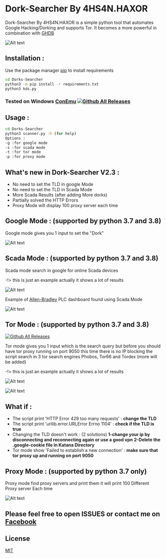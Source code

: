 # Dork-Searcher By 4HS4N.HAXOR

 Dork-Searcher By 4HS4N.HAXOR
 is a simple python tool that automates Google Hacking/Dorking and supports Tor.
It becomes a more powerful in combination with [GHDB](https://www.exploit-db.com/google-hacking-database)

![Alt text](https://github.com/adnane-X-tebbaa/imgs/blob/master/img1.jpg)

## Installation :

Use the package manager [pip](https://pip.pypa.io/en/stable/) to install requirements

```bash
cd Dorks-Searcher
python3 -m pip install -r requirements.txt
python3 kds.py
```

### Tested on Windows [ConEmu](https://conemu.github.io/)  [![Github All Releases](https://conemu.github.io/img/logo.png)]()

## Usage :

```bash
cd Dorks-Searcher
python3 scanner.py -h (for help)
Options :
-g :for google mode
-s :for scada mode
-t :for tor mode
-p :for proxy mode
```

## What's new in Dork-Searcher V2.3 :

- No need to set the TLD in google Mode
- No need to set the TLD in Scada Mode
- More Scada Results (after adding More dorks)
- Partially solved the HTTP Errors
- Proxy Mode will display 100 proxy server each time

## Google Mode : (supported by python 3.7 and 3.8)
Google mode gives you 1 input to set the "Dork"

![Alt text](https://github.com/adnane-X-tebbaa/imgs/blob/master/google_mode.gif)

## Scada Mode : (supported by python 3.7 and 3.8)

Scada mode search in google for online Scada devices

-!> this is just an example actually it shows a lot of results

![Alt text](https://github.com/adnane-X-tebbaa/imgs/blob/master/scada_mode.gif)


Example of [Allen-Bradley](https://ab.rockwellautomation.com/lang-selection.html) PLC dashboard found using Scada Mode

![Alt text](https://github.com/adnane-X-tebbaa/imgs/blob/master/e.g.PNG)

## Tor Mode : (supported by python 3.7 and 3.8)

[![Github All Releases](http://icons.iconarchive.com/icons/blackvariant/button-ui-requests-8/256/Tor-icon.png)]()

Tor mode gives you 1 input which is the search query but before you should have tor proxy running on port 9050 this time there is no IP blocking the script search in 3 tor search engines Phobos, Tor66 and Tordex (more will be added)

-!> this is just an example actually it shows a lot of results

![Alt text](https://github.com/adnane-X-tebbaa/imgs/blob/master/tor_mode.gif)

![Alt text](http://icons.iconarchive.com/icons/graphicrating/koloria/32/Warning-2-icon.png)

## What if :

- The script print 'HTTP Error 429 too many requests' :
**change the TLD**
- The script print 'urllib.error.URLError Errno 1104' :
**check if the TLD is true**
- Changing the TLD doesn't work : (2 solutions)
**1-change your ip by disconnecting and reconnecting again or use a good vpn**
**2-Delete the .google-cookie file in Katana Directory**
- Tor mode show 'Failed to establish a new connection' :
**make sure that tor proxy up and running on port 9050**

## Proxy Mode : (supported by python 3.7 only)

Proxy mode find proxy servers and print them it will print 100 Different Proxy server Each time

![Alt text](https://github.com/adnane-X-tebbaa/imgs/blob/master/proxy_mode.gif)

## Please feel free to open ISSUES or contact me on [Facebook](https://facebok.com/4hs4n.haxor) 

## License

[MIT](https://github.com/adnane-X-tebbaa/Katana/blob/master/LICENSE.txt)
